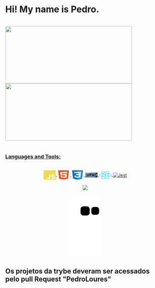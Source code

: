 <h1 class="o"> Hi! My name is Pedro. </h1>

<div>
  <br>
  <a href="https://github.com/iroDevs">
  <img height="180em" width="400px"  align="center" src="https://github-readme-stats.vercel.app/api?username=iroDevs&show_icons=true&theme=react&include_all_commits=true&count_private=true"/>
  <img height="180em"  width="400px"   align="center" src="https://github-readme-stats.vercel.app/api/top-langs/?username=iroDevs&layout=compact&langs_count=7&theme=react" />
</div>
 <br>
<div  align="center"> 
   <h3 align="left">Languages and Tools:</h3>
  <div style="display: inline_block"><br>
  <img align="center" alt="Rafa-Js" height="30" width="40" src="https://raw.githubusercontent.com/devicons/devicon/master/icons/javascript/javascript-plain.svg">
  <img align="center" alt="HTML" height="30" width="40" src="https://raw.githubusercontent.com/devicons/devicon/master/icons/html5/html5-original.svg">
  <img align="center" alt="CSS" height="30" width="40" src="https://raw.githubusercontent.com/devicons/devicon/master/icons/css3/css3-original.svg">
  <img align="center" alt="PHP" height="30" width="40" src="https://raw.githubusercontent.com/devicons/devicon/master/icons/php/php-original.svg">
  <img align="center" alt="React" height="30" width="40" src="https://raw.githubusercontent.com/devicons/devicon/master/icons/react/react-original.svg">
   <img align="center" alt="Jest" height="30" width="40" src="https://www.vectorlogo.zone/logos/jestjsio/jestjsio-icon.svg">
    

     
    
</div>
  <br>
  <a href="https://www.linkedin.com/in/pedro-henrique-loures-de-oliveira-5a97881b0/" target="_blank"><img src="https://img.shields.io/badge/-LinkedIn-%230077B5?style=for-the-badge&logo=linkedin&logoColor=white" target="_blank"></a> 
 
  ![Snake animation](https://github.com/rafaballerini/rafaballerini/blob/output/github-contribution-grid-snake.svg)
 
</div>
  
  <h2 style="color red">Os projetos da trybe deveram ser acessados pelo pull Request "PedroLoures"</h2>
 
